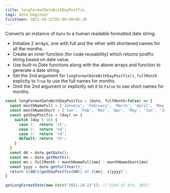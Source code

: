 ```yaml
---
title: longFormatDateWithDayPostfix
tags: date,beginner
firstSeen: 2021-10-22T05:00:00+05:30
---
```


Converts an instance of `Date` to a human readable formatted date string.

- Initialize 2 arrays, one with full and the other with shortened names for all the months.
- Create an inner function (for code reusability) which returns postfix string based on date value.
- Use built-in Date functions along with the above arrays and function to generate a date string.
- Set the 2nd argument for `longFormatDateWithDayPostfix()`, `fullMonth` explicity to `True` to use the full names for months. 
- Omit the 2nd argument or explicitly set it to `False` to use short names for months.

```js
const longFormatDateWithDayPostfix = (date, fullMonth=false) => {
  const monthNameFull = ['January', 'February', 'March', 'April', 'May', 'June', 'July', 'August', 'September', 'October', 'November', 'December'];
  const monthNameShort = ['Jan', 'Feb', 'Mar', 'Apr', 'May', 'Jun', 'Jul', 'Aug', 'Sep', 'Oct', 'Nov', 'Dec'];
  const getDayPostfix = (day) => {
    switch (day % 10) {
      case 1:  return 'st';
      case 2:  return 'nd';
      case 3:  return 'rd';
      default: return 'th';
    }
  }
  const dd = date.getDate();
  const mm = date.getMonth();
  const mn = fullMonth ? monthNameFull[mm] : monthNameShort[mm]
  const yyyy = date.getFullYear();
  return`${dd}${getDayPostfix(dd)} of ${mn}, ${yyyy}`;
} 
```

```js
getLongFormatDate(new Date("2021-10-22")); //"22nd of Oct, 2021"
```
